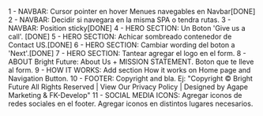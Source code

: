 1 - NAVBAR: Cursor pointer en hover Menues navegables en Navbar[DONE]
2 - NAVBAR: Decidir si navegara en la misma SPA o tendra rutas.
3 - NAVBAR: Position sticky[DONE]
4 - HERO SECTION: Un Boton 'Give us a call'. [DONE]
5 - HERO SECTION: Achicar sombreado contenedor de Contact US.[DONE]
6 - HERO SECTION: Cambiar wording del boton a 'Next'.[DONE]
7 - HERO SECTION: Tantear agregar el logo en el form.
8 - ABOUT Bright Future: About Us + MISSION STATEMENT. Boton que te lleve al form.
9 - HOW IT WORKS: Add section How it works on Home page and Navigation Button.
10 - FOOTER: Copyright and bla. Ej: "Copyright © Bright Future All Rights Reserved | View Our Privacy Policy | Designed by Agape Marketing & FK-Develop"
11 - SOCIAL MEDIA ICONS: Agregar iconos de redes sociales en el footer. Agregar iconos en distintos lugares necesarios.

